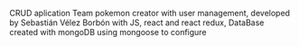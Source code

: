 CRUD aplication Team pokemon creator with user management, developed by Sebastián Vélez Borbón with JS, react and react redux, 
DataBase created with mongoDB using mongoose to configure

